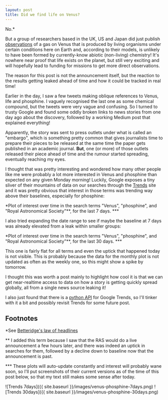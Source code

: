 ```yaml
---
layout: post
title: Did we find life on Venus?
---
```


No.\*

But a group of researchers based in the UK, US and Japan did just publish [observations](https://www.nature.com/articles/s41550-020-1174-4) of a gas on Venus that is produced by living organisms under certain conditions here on Earth and, according to their models, is unlikely to have been formed by currently-know abiotic (non-living) chemistry! It's nowhere near proof that life exists on the planet, but still very exciting and will hopefully lead to funding for missions to get more direct observations.

The reason for this post is not the announcement itself, but the reaction to the results getting leaked ahead of time and how it could be tracked in real time!

Earlier in the day, I saw a few tweets making oblique references to Venus, life and phosphine. I vaguely recognised the last one as some chemical compound, but the tweets were very vague and confusing. So I turned to trusty Google and found some oddly broken links to news stories from one day ago about the discovery, followed by a working Medium post that explained everything!

Apparently, the story was sent to press outlets under what is called an "embargo", which is something pretty common that gives journalists time to prepare their pieces to be released at the same time the paper gets published in an academic journal. **But**, one (or more) of those outlets released their piece ahead of time and the rumour started spreading, eventually reaching my eyes.

I thought that was pretty interesting and wondered how many other people like me were probably a lot more interested in Venus and phosphine than expected on any given Monday morning! Luckily, Google exposes a tiny sliver of their mountains of data on our searches through the [Trends](https://trends.google.com) site and it was pretty obvious that interest in those terms was trending way above their baselines, especially for phosphine:

<script type="text/javascript" src="https://ssl.gstatic.com/trends_nrtr/2213_RC01/embed_loader.js"></script> <script type="text/javascript"> trends.embed.renderExploreWidget("TIMESERIES", {"comparisonItem":[{"keyword":"/m/01n6rt","geo":"","time":"now 7-d"},{"keyword":"/m/01_1nb","geo":"","time":"now 7-d"},{"keyword":"/m/09bcm","geo":"","time":"now 7-d"}],"category":0,"property":""}, {"exploreQuery":"date=now%207-d&q=%2Fm%2F01n6rt,%2Fm%2F01_1nb,%2Fm%2F09bcm","guestPath":"https://trends.google.com:443/trends/embed/"}); </script>
*Plot of interest over time in the search terms "Venus", "phosphine", and "Royal Astronomical Society"\*\*, for the last 7 days. \*\*\*

I also tried expanding the date range to see if maybe the baseline at 7 days was already elevated from a leak within smaller groups:

<script type="text/javascript" src="https://ssl.gstatic.com/trends_nrtr/2213_RC01/embed_loader.js"></script> <script type="text/javascript"> trends.embed.renderExploreWidget("TIMESERIES", {"comparisonItem":[{"keyword":"/m/01n6rt","geo":"","time":"today 1-m"},{"keyword":"/m/01_1nb","geo":"","time":"today 1-m"},{"keyword":"/m/09bcm","geo":"","time":"today 1-m"}],"category":0,"property":""}, {"exploreQuery":"date=today%201-m&q=%2Fm%2F01n6rt,%2Fm%2F01_1nb,%2Fm%2F09bcm","guestPath":"https://trends.google.com:443/trends/embed/"}); </script> 
*Plot of interest over time in the search terms "Venus", "phosphine", and "Royal Astronomical Society"\*\*, for the last 30 days. \*\*\*

This one is fairly flat for all terms and even the uptick that happened today is not visible. This is probably because the data for the monthly plot is not updated as often as the weekly one, so this might show a spike by tomorrow.

I thought this was worth a post mainly to highlight how cool it is that we can get near-realtime access to data on how a story is getting quickly spread globally, all from a single news source leaking it!

I also just found that there is a [python API](https://pypi.org/project/pytrends/) for Google Trends, so I'll tinker with it a bit and possibly revisit Trends for some future post.


## Footnotes

\*See [Betteridge's law of headlines](https://en.wikipedia.org/wiki/Betteridge's_law_of_headlines)

\*\* I added this term because I saw that the RAS would do a live announcement a few hours later, and there was indeed an uptick in searches for them, followed by a decline down to baseline now that the announcement is past.

\*\*\* These plots will auto-update constantly and interest will probably wane soon, so I'll put screenshots of their current versions as of the time of this post below, so that my text still makes some sense after today.

![Trends 7days]({{ site.baseurl }}/images/venus-phosphine-7days.png)
![Trends 30days]({{ site.baseurl }}/images/venus-phosphine-30days.png)
